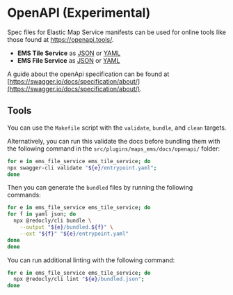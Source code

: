 # OpenAPI (Experimental)

Spec files for Elastic Map Service manifests can be used for online tools like those found at https://openapi.tools/. 

* **EMS Tile Service** as [JSON](https://raw.githubusercontent.com/elastic/kibana/master/src/plugins/maps_ems/docs/openapi/ems_tile_service/bundled.json) or [YAML](https://raw.githubusercontent.com/elastic/kibana/master/src/plugins/maps_ems/docs/openapi/ems_tile_service/bundled.yaml)
* **EMS File Service** as [JSON](https://raw.githubusercontent.com/elastic/kibana/master/src/plugins/maps_ems/docs/openapi/ems_file_service/bundled.json) or [YAML](https://raw.githubusercontent.com/elastic/kibana/master/src/plugins/maps_ems/docs/openapi/ems_file_service/bundled.yaml)


A guide about the openApi specification can be found at [https://swagger.io/docs/specification/about/](https://swagger.io/docs/specification/about/).

## Tools

You can use the `Makefile` script with the `validate`, `bundle`, and `clean` targets.

Alternatively, you can run this validate the docs before bundling them with the following command in the `src/plugins/maps_ems/docs/openapi/` folder:

  ```bash
for e in ems_file_service ems_tile_service; do
  npx swagger-cli validate "${e}/entrypoint.yaml"; 
done
  ```

Then you can generate the `bundled` files by running the following commands:

  ```bash
for e in ems_file_service ems_tile_service; do
  for f in yaml json; do
    npx @redocly/cli bundle \
      --output "${e}/bundled.${f}" \
      --ext "${f}" "${e}/entrypoint.yaml"
  done
done
  ```

You can run additional linting with the following command:

```bash
for e in ems_file_service ems_tile_service; do
  npx @redocly/cli lint "${e}/bundled.json"; 
done
```
